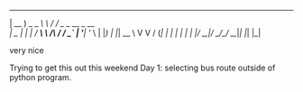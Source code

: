  ____          __        __               
| __ ) _   _ __\ \      / /_ _ _ __ _ __  
|  _ \| | | / __\ \ /\ / / _` | '__| '_ \ 
| |_) | |_| \__ \\ V  V / (_| | |  | | | |
|____/ \__,_|___/ \_/\_/ \__,_|_|  |_| |_|
                                          
very nice

Trying to get this out this weekend
Day 1: 
selecting bus route outside of python program. 

